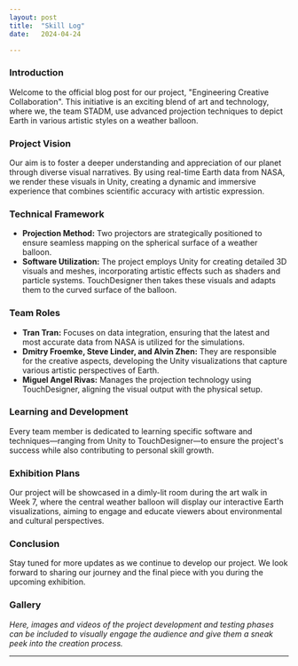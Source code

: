 ```yaml
---
layout: post
title:  "Skill Log"
date:   2024-04-24 

---
```


### Introduction
Welcome to the official blog post for our project, "Engineering Creative Collaboration". This initiative is an exciting blend of art and technology, where we, the team STADM, use advanced projection techniques to depict Earth in various artistic styles on a weather balloon.

### Project Vision
Our aim is to foster a deeper understanding and appreciation of our planet through diverse visual narratives. By using real-time Earth data from NASA, we render these visuals in Unity, creating a dynamic and immersive experience that combines scientific accuracy with artistic expression.

### Technical Framework
- **Projection Method:** Two projectors are strategically positioned to ensure seamless mapping on the spherical surface of a weather balloon.
- **Software Utilization:** The project employs Unity for creating detailed 3D visuals and meshes, incorporating artistic effects such as shaders and particle systems. TouchDesigner then takes these visuals and adapts them to the curved surface of the balloon.

### Team Roles
- **Tran Tran:** Focuses on data integration, ensuring that the latest and most accurate data from NASA is utilized for the simulations.
- **Dmitry Froemke, Steve Linder, and Alvin Zhen:** They are responsible for the creative aspects, developing the Unity visualizations that capture various artistic perspectives of Earth.
- **Miguel Angel Rivas:** Manages the projection technology using TouchDesigner, aligning the visual output with the physical setup.

### Learning and Development
Every team member is dedicated to learning specific software and techniques—ranging from Unity to TouchDesigner—to ensure the project's success while also contributing to personal skill growth.

### Exhibition Plans
Our project will be showcased in a dimly-lit room during the art walk in Week 7, where the central weather balloon will display our interactive Earth visualizations, aiming to engage and educate viewers about environmental and cultural perspectives.

### Conclusion
Stay tuned for more updates as we continue to develop our project. We look forward to sharing our journey and the final piece with you during the upcoming exhibition.

### Gallery
*Here, images and videos of the project development and testing phases can be included to visually engage the audience and give them a sneak peek into the creation process.*

---
